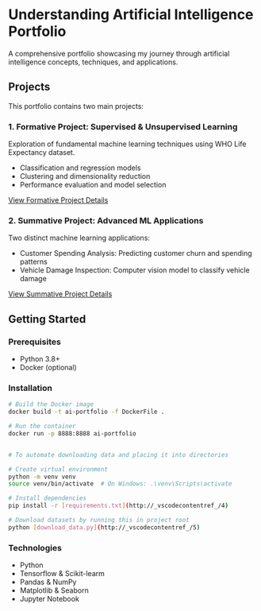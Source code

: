 # Understanding Artificial Intelligence Portfolio

A comprehensive portfolio showcasing my journey through artificial intelligence concepts, techniques, and applications.

## Projects

This portfolio contains two main projects:

### 1. Formative Project: Supervised & Unsupervised Learning

Exploration of fundamental machine learning techniques using WHO Life Expectancy dataset.

- Classification and regression models
- Clustering and dimensionality reduction
- Performance evaluation and model selection

[View Formative Project Details](Formative_2_Supervised_Unsupervised/README.md)

### 2. Summative Project: Advanced ML Applications

Two distinct machine learning applications:

- Customer Spending Analysis: Predicting customer churn and spending patterns
- Vehicle Damage Inspection: Computer vision model to classify vehicle damage

[View Summative Project Details](summative/README.md)

## Getting Started

### Prerequisites

- Python 3.8+
- Docker (optional)

### Installation

```bash
# Build the Docker image
docker build -t ai-portfolio -f DockerFile .

# Run the container
docker run -p 8888:8888 ai-portfolio


# To automate downloading data and placing it into directories

# Create virtual environment
python -m venv venv
source venv/bin/activate  # On Windows: .\venv\Scripts\activate

# Install dependencies
pip install -r [requirements.txt](http://_vscodecontentref_/4)

# Download datasets by running this in project root
python [download_data.py](http://_vscodecontentref_/5)
```

### Technologies

- Python
- Tensorflow & Scikit-learm
- Pandas & NumPy
- Matplotlib & Seaborn
- Jupyter Notebook
